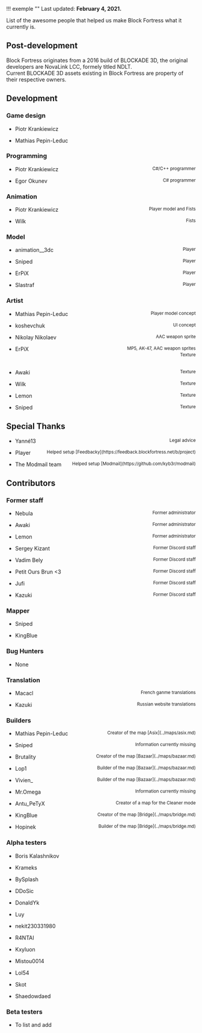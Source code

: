!!! exemple ""
	Last updated: **February 4, 2021.**

List of the awesome people that helped us make Block Fortress what it currently is. 

## Post-development
Block Fortress originates from a 2016 build of BLOCKADE 3D, the original developers are NovaLink LCC, formely titled NDLT.<br>
Current BLOCKADE 3D assets existing in Block Fortress are property of their respective owners.

## Development
### Game design
- <p style="text-align:left;">Piotr Krankiewicz</p>
- <p style="text-align:left;">Mathias Pepin-Leduc</p>
### Programming
- <p style="text-align:left;">Piotr Krankiewicz<span style="float:right;"><small>C#/C++ programmer</small></span></p>
- <p style="text-align:left;">Egor Okunev<span style="float:right;"><small>C# programmer</small></span></p>
### Animation
- <p style="text-align:left;">Piotr Krankiewicz<span style="float:right;"><small>Player model and Fists</small></span></p>
- <p style="text-align:left;">Wilk<span style="float:right;"><small>Fists</small></span></p>
### Model
- <p style="text-align:left;">animation__3dc<span style="float:right;"><small>Player</small></span></p>
- <p style="text-align:left;">Sniped<span style="float:right;"><small>Player</small></span></p>
- <p style="text-align:left;">ErPiX<span style="float:right;"><small>Player</small></p>
- <p style="text-align:left;">Slastraf <span style="float:right;"><small>Player</small></span></p>
### Artist
- <p style="text-align:left;">Mathias Pepin-Leduc<span style="float:right;"><small>Player model concept</small></p>
- <p style="text-align:left;">koshevchuk<span style="float:right;"><small>UI concept</small></span></p>
- <p style="text-align:left;">Nikolay Nikolaev<span style="float:right;"><small>AAC weapon sprite</small></span></p>
- <p style="text-align:left;">ErPiX<span style="float:right;"><small>MP5, AK-47, AAC weapon sprites</small></span></span><br><span style="float:right;"><small>Texture</small></span></p></p><br>
- <p style="text-align:left;">Awaki<span style="float:right;"><small>Texture</small></span></p>
- <p style="text-align:left;">Wilk<span style="float:right;"><small>Texture</small></span></p>
- <p style="text-align:left;">Lemon<span style="float:right;"><small>Texture</small></span></p>
- <p style="text-align:left;">Sniped<span style="float:right;"><small>Texture</small></span></p>

## Special Thanks
- <p style="text-align:left;">Yanné13<span style="float:right;"><small>Legal advice</small></span></p>
- <p style="text-align:left;">Player<span style="float:right;"><small>Helped setup [Feedbacky](https://feedback.blockfortress.net/b/project)</small></span></p>
- <p style="text-align:left;">The Modmail team<span style="float:right;"><small>Helped setup [Modmail](https://github.com/kyb3r/modmail)</small></span></p>

## Contributors
### Former staff
- <p style="text-align:left;">Nebula<span style="float:right;"><small>Former administrator</small></span></p>
- <p style="text-align:left;">Awaki<span style="float:right;"><small>Former administrator</small></span></p>
- <p style="text-align:left;">Lemon<span style="float:right;"><small>Former administrator</small></span></p>
- <p style="text-align:left;">Sergey Kizant<span style="float:right;"><small>Former Discord staff</small></span></p>
- <p style="text-align:left;">Vadim Bely<span style="float:right;"><small>Former Discord staff</small></span></p>
- <p style="text-align:left;">Petit Ours Brun <3 <span style="float:right;"><small>Former Discord staff</small></span></p>
- <p style="text-align:left;">Jufi<span style="float:right;"><small>Former Discord staff</small></span></p>
- <p style="text-align:left;">Kazuki<span style="float:right;"><small>Former Discord staff</small></span></p>
### Mapper
- <p style="text-align:left;">Sniped</p>
- <p style="text-align:left;">KingBlue</p>
### Bug Hunters
- <p style="text-align:left;">None</p>
### Translation
- <p style="text-align:left;">Macacl<span style="float:right;"><small>French ganme translations</small></span></p>
- <p style="text-align:left;">Kazuki<span style="float:right;"><small>Russian website translations</small></span></p>
### Builders
- <p style="text-align:left;">Mathias Pepin-Leduc<span style="float:right;"><small>Creator of the map [Asix](../maps/asix.md)</small></span></p>
- <p style="text-align:left;">Sniped<span style="float:right;"><small>Information currently missing</small></span></p>
- <p style="text-align:left;">Brutality<span style="float:right;"><small>Creator of the map [Bazaar](../maps/bazaar.md)</small></span></p>
- <p style="text-align:left;">Lop1<span style="float:right;"><small>Builder of the map [Bazaar](../maps/bazaar.md)</small></span></p>
- <p style="text-align:left;">Vivien_<span style="float:right;"><small>Builder of the map [Bazaar](../maps/bazaar.md)</small></span></p>
- <p style="text-align:left;">Mr.Omega<span style="float:right;"><small>Information currently missing</small></span></p>
- <p style="text-align:left;">Antu_PeTyX<span style="float:right;"><small>Creator of a map for the Cleaner mode</small></span></p>
- <p style="text-align:left;">KingBlue<span style="float:right;"><small>Creator of the map [Bridge](../maps/bridge.md)</small></span></p>
- <p style="text-align:left;">Hopinek<span style="float:right;"><small>Builder of the map [Bridge](../maps/bridge.md)</small></span></p>
### Alpha testers
- <p style="text-align:left;">Boris Kalashnikov</p>
- <p style="text-align:left;">Krameks</p>
- <p style="text-align:left;">BySplash</p>
- <p style="text-align:left;">DDoSic</p>
- <p style="text-align:left;">DonaldYk</p>
- <p style="text-align:left;">Luy</p>
- <p style="text-align:left;">nekit230331980</p>
- <p style="text-align:left;">R4NTAI</p>
- <p style="text-align:left;">Kxyluon</p>
- <p style="text-align:left;">Mistou0014</p>
- <p style="text-align:left;">Lol54</p>
- <p style="text-align:left;">Skot</p>
- <p style="text-align:left;">Shaedowdaed</p>
### Beta testers
- <p style="text-align:left;">To list and add</p>